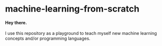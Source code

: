 # machine-learning-from-scratch

#### Hey there.

I use this repository as a playground to teach myself new machine learning concepts and/or programming languages.
